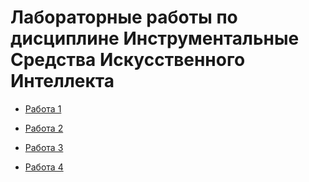 # Лабораторные работы по дисциплине Инструментальные Средства Искусственного Интеллекта

- [Работа 1](./work1.ipynb)

- [Работа 2](./work2.ipynb)

- [Работа 3](./work3.ipynb)

- [Работа 4](./work4.ipynb)
